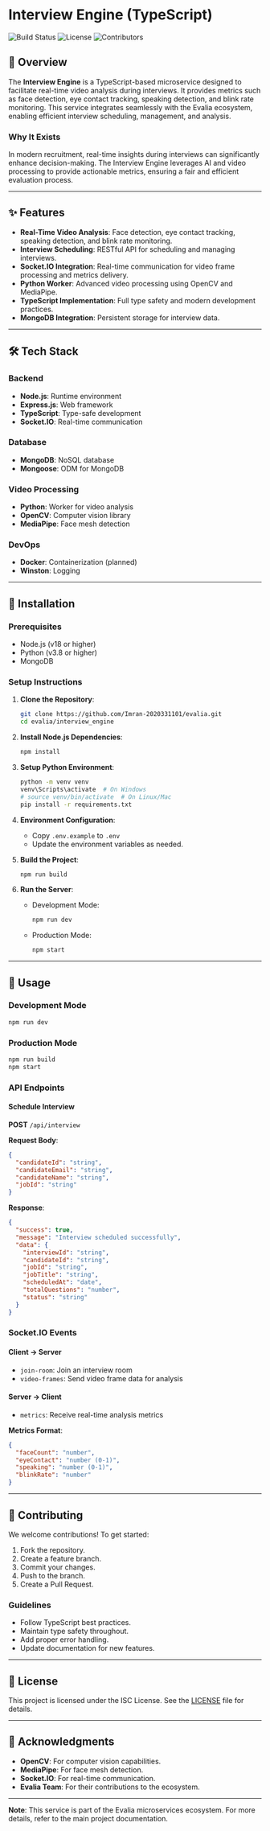 # Interview Engine (TypeScript)

![Build Status](https://img.shields.io/badge/build-passing-brightgreen) ![License](https://img.shields.io/badge/license-ISC-blue) ![Contributors](https://img.shields.io/badge/contributors-2-orange)

## 📝 Overview

The **Interview Engine** is a TypeScript-based microservice designed to facilitate real-time video analysis during interviews. It provides metrics such as face detection, eye contact tracking, speaking detection, and blink rate monitoring. This service integrates seamlessly with the Evalia ecosystem, enabling efficient interview scheduling, management, and analysis.

### Why It Exists

In modern recruitment, real-time insights during interviews can significantly enhance decision-making. The Interview Engine leverages AI and video processing to provide actionable metrics, ensuring a fair and efficient evaluation process.

---

## ✨ Features

- **Real-Time Video Analysis**: Face detection, eye contact tracking, speaking detection, and blink rate monitoring.
- **Interview Scheduling**: RESTful API for scheduling and managing interviews.
- **Socket.IO Integration**: Real-time communication for video frame processing and metrics delivery.
- **Python Worker**: Advanced video processing using OpenCV and MediaPipe.
- **TypeScript Implementation**: Full type safety and modern development practices.
- **MongoDB Integration**: Persistent storage for interview data.

---

## 🛠️ Tech Stack

### Backend
- **Node.js**: Runtime environment
- **Express.js**: Web framework
- **TypeScript**: Type-safe development
- **Socket.IO**: Real-time communication

### Database
- **MongoDB**: NoSQL database
- **Mongoose**: ODM for MongoDB

### Video Processing
- **Python**: Worker for video analysis
- **OpenCV**: Computer vision library
- **MediaPipe**: Face mesh detection

### DevOps
- **Docker**: Containerization (planned)
- **Winston**: Logging

---

## 🚀 Installation

### Prerequisites

- Node.js (v18 or higher)
- Python (v3.8 or higher)
- MongoDB

### Setup Instructions

1. **Clone the Repository**:
   ```bash
   git clone https://github.com/Imran-2020331101/evalia.git
   cd evalia/interview_engine
   ```

2. **Install Node.js Dependencies**:
   ```bash
   npm install
   ```

3. **Setup Python Environment**:
   ```bash
   python -m venv venv
   venv\Scripts\activate  # On Windows
   # source venv/bin/activate  # On Linux/Mac
   pip install -r requirements.txt
   ```

4. **Environment Configuration**:
   - Copy `.env.example` to `.env`
   - Update the environment variables as needed.

5. **Build the Project**:
   ```bash
   npm run build
   ```

6. **Run the Server**:
   - Development Mode:
     ```bash
     npm run dev
     ```
   - Production Mode:
     ```bash
     npm start
     ```

---

## 📖 Usage

### Development Mode

```bash
npm run dev
```

### Production Mode

```bash
npm run build
npm start
```

### API Endpoints

#### Schedule Interview

**POST** `/api/interview`

**Request Body**:
```json
{
  "candidateId": "string",
  "candidateEmail": "string", 
  "candidateName": "string",
  "jobId": "string"
}
```

**Response**:
```json
{
  "success": true,
  "message": "Interview scheduled successfully",
  "data": {
    "interviewId": "string",
    "candidateId": "string",
    "jobId": "string",
    "jobTitle": "string",
    "scheduledAt": "date",
    "totalQuestions": "number",
    "status": "string"
  }
}
```

### Socket.IO Events

#### Client -> Server
- `join-room`: Join an interview room
- `video-frames`: Send video frame data for analysis

#### Server -> Client
- `metrics`: Receive real-time analysis metrics

**Metrics Format**:
```json
{
  "faceCount": "number",
  "eyeContact": "number (0-1)",
  "speaking": "number (0-1)", 
  "blinkRate": "number"
}
```

---

## 🤝 Contributing

We welcome contributions! To get started:

1. Fork the repository.
2. Create a feature branch.
3. Commit your changes.
4. Push to the branch.
5. Create a Pull Request.

### Guidelines
- Follow TypeScript best practices.
- Maintain type safety throughout.
- Add proper error handling.
- Update documentation for new features.

---

## 📜 License

This project is licensed under the ISC License. See the [LICENSE](LICENSE) file for details.

---

## 🙏 Acknowledgments

- **OpenCV**: For computer vision capabilities.
- **MediaPipe**: For face mesh detection.
- **Socket.IO**: For real-time communication.
- **Evalia Team**: For their contributions to the ecosystem.

---

**Note**: This service is part of the Evalia microservices ecosystem. For more details, refer to the main project documentation.
